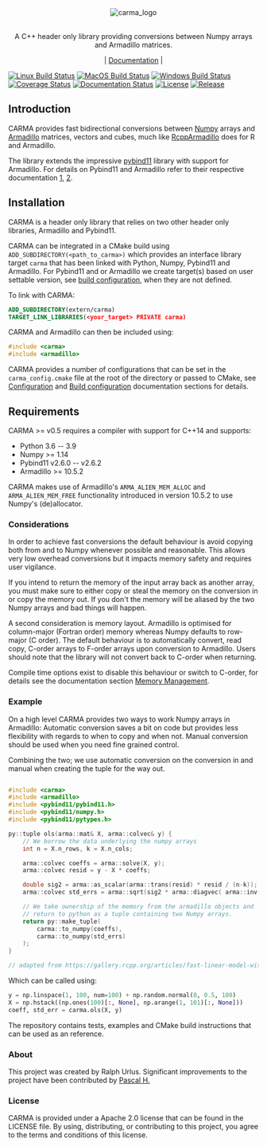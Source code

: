 <div align="center">
  <img src="docs/source/carma_logo_small.png" alt="carma_logo"/>
</div>

<br/>

<p align="center">
  A C++ header only library providing conversions between Numpy arrays and Armadillo matrices.
</p>
<p align="center">
  |
  <a href="https://carma.readthedocs.io/en/latest/">Documentation</a>
  |
</p>

[![Linux Build Status](https://github.com/RUrlus/carma/actions/workflows/linux.yml/badge.svg?branch=stable)](https://github.com/RUrlus/carma/actions/workflows/linux.yml)
[![MacOS Build Status](https://github.com/RUrlus/carma/actions/workflows/macos.yml/badge.svg?branch=stable)](https://github.com/RUrlus/carma/actions/workflows/macos.yml)
[![Windows Build Status](https://github.com/RUrlus/carma/actions/workflows/windows.yml/badge.svg?branch=stable)](https://github.com/RUrlus/carma/actions/workflows/windows.yml)
[![Coverage Status](https://coveralls.io/repos/github/RUrlus/carma/badge.svg?branch=stable)](https://coveralls.io/github/RUrlus/carma?branch=stable)
[![Documentation Status](https://readthedocs.org/projects/carma/badge/?version=latest)](https://carma.readthedocs.io/en/latest/?badge=latest)
[![License](https://img.shields.io/github/license/RUrlus/carma)](https://github.com/RUrlus/carma/blob/stable/LICENSE)
[![Release](https://img.shields.io/github/v/release/rurlus/carma)](https://github.com/RUrlus/carma/releases)

## Introduction

CARMA provides fast bidirectional conversions between [Numpy](https://numpy.org) arrays and [Armadillo](http://arma.sourceforge.net/docs.html) matrices, vectors and cubes, much like [RcppArmadillo](https://github.com/RcppCore/RcppArmadillo) does for R and Armadillo.

The library extends the impressive [pybind11](https://pybind11.readthedocs.io/en/stable/intro.html) library with support for Armadillo.
For details on Pybind11 and Armadillo refer to their respective documentation [1](https://pybind11.readthedocs.io/en/stable/intro.html), [2](http://arma.sourceforge.net/docs.html).

## Installation
CARMA is a header only library that relies on two other header only libraries, Armadillo and Pybind11.

CARMA can be integrated in a CMake build using `ADD_SUBDIRECTORY(<path_to_carma>)` which provides an interface library target `carma`
that has been linked with Python, Numpy, Pybind11 and Armadillo. For Pybind11 and or Armadillo we create target(s) based on user settable version, see [build configuration](https://carma.readthedocs.io/en/stable/building.html), when they are not defined.

To link with CARMA:
```cmake
ADD_SUBDIRECTORY(extern/carma)
TARGET_LINK_LIBRARIES(<your_target> PRIVATE carma)
```
CARMA and Armadillo can then be included using:
```C++
#include <carma>
#include <armadillo>
```

CARMA provides a number of configurations that can be set in the `carma_config.cmake` file at the root of the directory or passed to CMake, see [Configuration](https://carma.readthedocs.io/en/stable/configuration.html) and [Build configuration](https://carma.readthedocs.io/en/stable/building.html) documentation sections for details.

## Requirements

CARMA >= v0.5 requires a compiler with support for C++14 and supports:

* Python 3.6 -- 3.9
* Numpy >= 1.14
* Pybind11 v2.6.0 -- v2.6.2
* Armadillo >= 10.5.2

CARMA makes use of Armadillo's `ARMA_ALIEN_MEM_ALLOC` and `ARMA_ALIEN_MEM_FREE` functionality introduced in version 10.5.2 to use Numpy's (de)allocator.

### Considerations

In order to achieve fast conversions the default behaviour is avoid copying both from and to Numpy whenever possible and reasonable.
This allows very low overhead conversions but it impacts memory safety and requires user vigilance.

If you intend to return the memory of the input array back as another array, you must make sure to either copy or steal the memory on the conversion in or copy the memory out.
If you don't the memory will be aliased by the two Numpy arrays and bad things will happen.

A second consideration is memory layout. Armadillo is optimised for column-major (Fortran order) memory whereas Numpy defaults to row-major (C order).
The default behaviour is to automatically convert, read copy, C-order arrays to F-order arrays upon conversion to Armadillo. Users should note that the library will not convert back to C-order when returning.

Compile time options exist to disable this behaviour or switch to C-order, for details see the documentation section [Memory Management](https://carma.readthedocs.io/en/latest/memory_management.html).

### Example

On a high level CARMA provides two ways to work Numpy arrays in Armadillo:
Automatic conversion saves a bit on code but provides less flexibility with
regards to when to copy and when not.
Manual conversion should be used when you need fine grained control.

Combining the two; we use automatic conversion on the conversion in and manual when
creating the tuple for the way out.

```cpp

#include <carma>
#include <armadillo>
#include <pybind11/pybind11.h>
#include <pybind11/numpy.h>
#include <pybind11/pytypes.h>

py::tuple ols(arma::mat& X, arma::colvec& y) {
    // We borrow the data underlying the numpy arrays
    int n = X.n_rows, k = X.n_cols;

    arma::colvec coeffs = arma::solve(X, y);
    arma::colvec resid = y - X * coeffs;

    double sig2 = arma::as_scalar(arma::trans(resid) * resid / (n-k));
    arma::colvec std_errs = arma::sqrt(sig2 * arma::diagvec( arma::inv(arma::trans(X)*X)) );

    // We take ownership of the memory from the armadillo objects and
    // return to python as a tuple containing two Numpy arrays.
    return py::make_tuple(
        carma::to_numpy(coeffs),
        carma::to_numpy(std_errs)
    );
}

// adapted from https://gallery.rcpp.org/articles/fast-linear-model-with-armadillo/
```

Which can be called using:

```python
y = np.linspace(1, 100, num=100) + np.random.normal(0, 0.5, 100)
X = np.hstack((np.ones(100)[:, None], np.arange(1, 101)[:, None]))
coeff, std_err = carma.ols(X, y)
```

The repository contains tests, examples and CMake build instructions that can be used as an reference.

### About

This project was created by Ralph Urlus. Significant improvements to the project have been contributed by [Pascal H.](https://github.com/hpwxf)

### License

CARMA is provided under a Apache 2.0 license that can be found in the LICENSE file. By using, distributing, or contributing to this project, you agree to the terms and conditions of this license.
